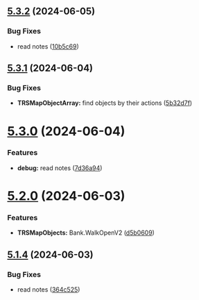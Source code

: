 ## [5.3.2](https://github.com/Torwent/SRL-T/compare/v5.3.1...v5.3.2) (2024-06-05)


### Bug Fixes

* read notes ([10b5c69](https://github.com/Torwent/SRL-T/commit/10b5c69381076bb009018a5df0aaa961afacc579))



## [5.3.1](https://github.com/Torwent/SRL-T/compare/v5.3.0...v5.3.1) (2024-06-04)


### Bug Fixes

* **TRSMapObjectArray:** find objects by their actions ([5b32d7f](https://github.com/Torwent/SRL-T/commit/5b32d7f8bea8ce6e42c276313acfe4170bf0c0bb))



# [5.3.0](https://github.com/Torwent/SRL-T/compare/v5.2.0...v5.3.0) (2024-06-04)


### Features

* **debug:** read notes ([7d36a94](https://github.com/Torwent/SRL-T/commit/7d36a94bb2db2115b5ba96141a0fa33d618ea821))



# [5.2.0](https://github.com/Torwent/SRL-T/compare/v5.1.4...v5.2.0) (2024-06-03)


### Features

* **TRSMapObjects:** Bank.WalkOpenV2 ([d5b0609](https://github.com/Torwent/SRL-T/commit/d5b06097cc0a00f367d504dddd907fecdb068c07))



## [5.1.4](https://github.com/Torwent/SRL-T/compare/v5.1.3...v5.1.4) (2024-06-03)


### Bug Fixes

* read notes ([364c525](https://github.com/Torwent/SRL-T/commit/364c5256515aee0e6b63ab0d9b0395a0731f4c6b))



